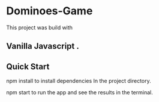 

# Dominoes-Game  

This project was build with 
## Vanilla Javascript .

## Quick Start
npm install to install dependencies In the project directory.

npm start to run the app and see the results in the terminal.